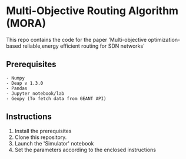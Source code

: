 # Multi-Objective Routing Algorithm (MORA)
This repo contains the code for the paper 'Multi-objective optimization-based reliable,energy efficient routing for SDN networks'

## Prerequisites

    - Numpy
    - Deap v 1.3.0
    - Pandas
    - Jupyter notebook/lab
    - Geopy (To fetch data from GEANT API)


## Instructions
1) Install the prerequisites 
2) Clone this repository.
3) Launch the 'Simulator' notebook
4) Set the parameters according to the enclosed instructions
